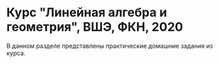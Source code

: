 # Курс "Линейная алгебра и геометрия", ВШЭ, ФКН, 2020
В данном разделе представлены практические домашние задания из курса.
